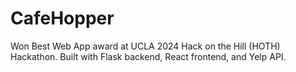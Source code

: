 # CafeHopper

Won Best Web App award at UCLA 2024 Hack on the Hill (HOTH) Hackathon. Built with Flask backend, React frontend, and Yelp API.

